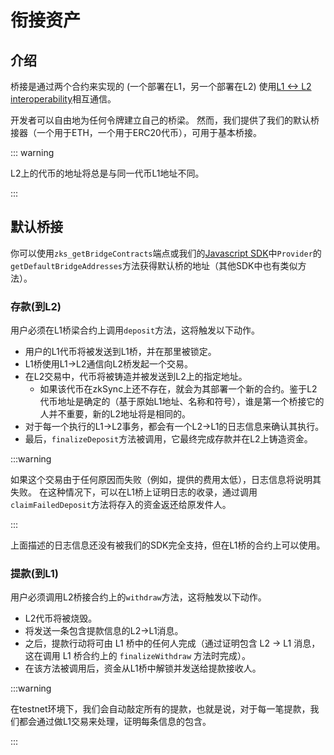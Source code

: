 # 衔接资产

## 介绍

桥接是通过两个合约来实现的
(一个部署在L1，另一个部署在L2)
使用[L1 <-> L2 interoperability](./l1-l2-interop.md)相互通信。

开发者可以自由地为任何令牌建立自己的桥梁。
然而，我们提供了我们的默认桥接器（一个用于ETH，一个用于ERC20代币），可用于基本桥接。

::: warning

L2上的代币的地址将总是与同一代币L1地址不同。

:::

## 默认桥接

你可以使用`zks_getBridgeContracts`端点或我们的[Javascript SDK](.../.../api/js/)中`Provider`的`getDefaultBridgeAddresses`方法获得默认桥的地址（其他SDK中也有类似方法）。

### 存款(到L2)

用户必须在L1桥梁合约上调用`deposit`方法，这将触发以下动作。

- 用户的L1代币将被发送到L1桥，并在那里被锁定。
- L1桥使用L1->L2通信向L2桥发起一个交易。
- 在L2交易中，代币将被铸造并被发送到L2上的指定地址。
  - 如果该代币在zkSync上还不存在，就会为其部署一个新的合约。鉴于L2代币地址是确定的（基于原始L1地址、名称和符号），谁是第一个桥接它的人并不重要，新的L2地址将是相同的。
- 对于每一个执行的L1->L2事务，都会有一个L2->L1的日志信息来确认其执行。
- 最后，`finalizeDeposit`方法被调用，它最终完成存款并在L2上铸造资金。

:::warning

如果这个交易由于任何原因而失败（例如，提供的费用太低），日志信息将说明其失败。
在这种情况下，可以在L1桥上证明日志的收录，通过调用`claimFailedDeposit`方法将存入的资金返还给原发件人。

:::

上面描述的日志信息还没有被我们的SDK完全支持，但在L1桥的合约上可以使用。

### 提款(到L1)

用户必须调用L2桥接合约上的`withdraw`方法，这将触发以下动作。

- L2代币将被烧毁。
- 将发送一条包含提款信息的L2->L1消息。
- 之后，提款行动将可由 L1 桥中的任何人完成（通过证明包含 L2 -> L1 消息，这在调用 L1 桥合约上的 `finalizeWithdraw` 方法时完成）。
- 在该方法被调用后，资金从L1桥中解锁并发送给提款接收人。

:::warning

在testnet环境下，我们会自动敲定所有的提款，也就是说，对于每一笔提款，我们都会通过做L1交易来处理，证明每条信息的包含。

:::
